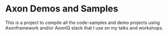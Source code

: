 # Axon Demos and Samples

This is a project to compile all the code-samples and demo projects using Axonframework and/or AxonIQ stack that I use on my talks and workshops.

